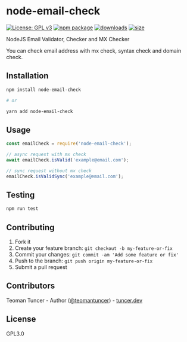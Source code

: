 # node-email-check

[![License: GPL v3](https://img.shields.io/badge/License-GPLv3-blue.svg)](https://www.gnu.org/licenses/gpl-3.0) [![npm package](https://img.shields.io/npm/v/node-email-check.svg)](https://www.npmjs.org/package/node-email-check) [![downloads](https://img.shields.io/npm/dt/node-email-check.svg)](https://www.npmjs.com/package/node-email-check) [![size](https://img.shields.io/bundlephobia/minzip/node-email-check)](https://www.npmjs.com/package/node-email-check)

NodeJS Email Validator, Checker and MX Checker

You can check email address with mx check, syntax check and domain check.

## Installation

```bash
npm install node-email-check

# or

yarn add node-email-check
```

## Usage
```javascript
const emailCheck = require('node-email-check');

// async request with mx check
await emailCheck.isValid('example@email.com');

// sync request without mx check
emailCheck.isValidSync('example@email.com');
```

## Testing

```bash
npm run test
```

## Contributing

1. Fork it
2. Create your feature branch: `git checkout -b my-feature-or-fix`
3. Commit your changes: `git commit -am 'Add some feature or fix'`
4. Push to the branch: `git push origin my-feature-or-fix`
5. Submit a pull request

## Contributors

Teoman Tuncer - Author ([@teomantuncer](https://twitter.com/teomantuncer)) - [tuncer.dev](https://tuncer.dev)

## License

GPL3.0
